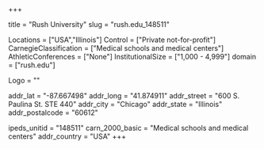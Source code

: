 
+++

title = "Rush University"
slug = "rush.edu_148511"

Locations = ["USA","Illinois"]
Control = ["Private not-for-profit"]
CarnegieClassification = ["Medical schools and medical centers"]
AthleticConferences = ["None"]
InstitutionalSize = ["1,000 - 4,999"]
domain = ["rush.edu"]

Logo = ""

addr_lat = "-87.667498"
addr_long = "41.874911"
addr_street = "600 S. Paulina St. STE 440"
addr_city = "Chicago"
addr_state = "Illinois"
addr_postalcode = "60612"

ipeds_unitid = "148511"
carn_2000_basic = "Medical schools and medical centers"
addr_country = "USA"
+++
    
